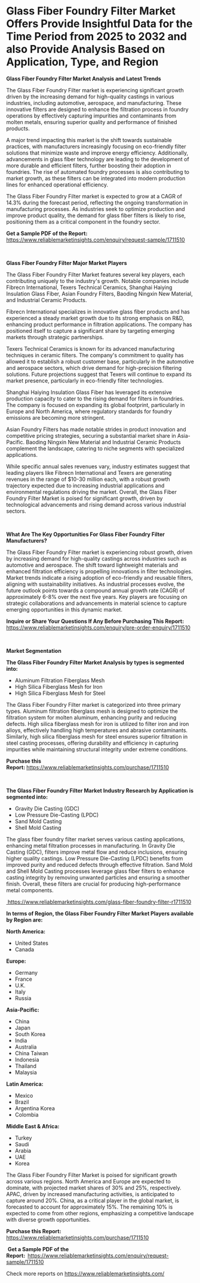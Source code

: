 <p><h1>Glass Fiber Foundry Filter Market Offers Provide Insightful Data for the Time Period from 2025 to 2032 and also Provide Analysis Based on Application, Type, and Region</h1></p><p><strong>Glass Fiber Foundry Filter Market Analysis and Latest Trends</strong></p>
<p><p>The Glass Fiber Foundry Filter market is experiencing significant growth driven by the increasing demand for high-quality castings in various industries, including automotive, aerospace, and manufacturing. These innovative filters are designed to enhance the filtration process in foundry operations by effectively capturing impurities and contaminants from molten metals, ensuring superior quality and performance of finished products.</p><p>A major trend impacting this market is the shift towards sustainable practices, with manufacturers increasingly focusing on eco-friendly filter solutions that minimize waste and improve energy efficiency. Additionally, advancements in glass fiber technology are leading to the development of more durable and efficient filters, further boosting their adoption in foundries. The rise of automated foundry processes is also contributing to market growth, as these filters can be integrated into modern production lines for enhanced operational efficiency.</p><p>The Glass Fiber Foundry Filter market is expected to grow at a CAGR of 14.3% during the forecast period, reflecting the ongoing transformation in manufacturing processes. As industries seek to optimize production and improve product quality, the demand for glass fiber filters is likely to rise, positioning them as a critical component in the foundry sector.</p></p>
<p><strong>Get a Sample PDF of the Report:&nbsp;</strong> <a href="https://www.reliablemarketinsights.com/enquiry/request-sample/1711510?utm_campaign=3289&utm_medium=2&utm_source=Github&utm_content=ia&utm_term=27032025&utm_id=glass-fiber-foundry-filter">https://www.reliablemarketinsights.com/enquiry/request-sample/1711510</a></p>
<p>&nbsp;</p>
<p><strong>Glass Fiber Foundry Filter Major Market Players</strong></p>
<p><p>The Glass Fiber Foundry Filter Market features several key players, each contributing uniquely to the industry's growth. Notable companies include Fibrecn International, Texers Technical Ceramics, Shanghai Haiying Insulation Glass Fiber, Asian Foundry Filters, Baoding Ningxin New Material, and Industrial Ceramic Products. </p><p>Fibrecn International specializes in innovative glass fiber products and has experienced a steady market growth due to its strong emphasis on R&D, enhancing product performance in filtration applications. The company has positioned itself to capture a significant share by targeting emerging markets through strategic partnerships.</p><p>Texers Technical Ceramics is known for its advanced manufacturing techniques in ceramic filters. The company's commitment to quality has allowed it to establish a robust customer base, particularly in the automotive and aerospace sectors, which drive demand for high-precision filtering solutions. Future projections suggest that Texers will continue to expand its market presence, particularly in eco-friendly filter technologies.</p><p>Shanghai Haiying Insulation Glass Fiber has leveraged its extensive production capacity to cater to the rising demand for filters in foundries. The company is focused on expanding its global footprint, particularly in Europe and North America, where regulatory standards for foundry emissions are becoming more stringent.</p><p>Asian Foundry Filters has made notable strides in product innovation and competitive pricing strategies, securing a substantial market share in Asia-Pacific. Baoding Ningxin New Material and Industrial Ceramic Products complement the landscape, catering to niche segments with specialized applications.</p><p>While specific annual sales revenues vary, industry estimates suggest that leading players like Fibrecn International and Texers are generating revenues in the range of $10-30 million each, with a robust growth trajectory expected due to increasing industrial applications and environmental regulations driving the market. Overall, the Glass Fiber Foundry Filter Market is poised for significant growth, driven by technological advancements and rising demand across various industrial sectors.</p></p>
<p>&nbsp;</p>
<p><strong>What Are The Key Opportunities For Glass Fiber Foundry Filter Manufacturers?</strong></p>
<p><p>The Glass Fiber Foundry Filter market is experiencing robust growth, driven by increasing demand for high-quality castings across industries such as automotive and aerospace. The shift toward lightweight materials and enhanced filtration efficiency is propelling innovations in filter technologies. Market trends indicate a rising adoption of eco-friendly and reusable filters, aligning with sustainability initiatives. As industrial processes evolve, the future outlook points towards a compound annual growth rate (CAGR) of approximately 6-8% over the next five years. Key players are focusing on strategic collaborations and advancements in material science to capture emerging opportunities in this dynamic market.</p></p>
<p><strong>Inquire or Share Your Questions If Any Before Purchasing This Report:</strong> <a href="https://www.reliablemarketinsights.com/enquiry/pre-order-enquiry/1711510?utm_campaign=3289&utm_medium=2&utm_source=Github&utm_content=ia&utm_term=27032025&utm_id=glass-fiber-foundry-filter">https://www.reliablemarketinsights.com/enquiry/pre-order-enquiry/1711510</a></p>
<p>&nbsp;</p>
<p><strong>Market Segmentation</strong></p>
<p><strong>The Glass Fiber Foundry Filter Market Analysis by types is segmented into:</strong></p>
<p><ul><li>Aluminum Filtration Fiberglass Mesh</li><li>High Silica Fiberglass Mesh for Iron</li><li>High Silica Fiberglass Mesh for Steel</li></ul></p>
<p><p>The Glass Fiber Foundry Filter market is categorized into three primary types. Aluminum filtration fiberglass mesh is designed to optimize the filtration system for molten aluminum, enhancing purity and reducing defects. High silica fiberglass mesh for iron is utilized to filter iron and iron alloys, effectively handling high temperatures and abrasive contaminants. Similarly, high silica fiberglass mesh for steel ensures superior filtration in steel casting processes, offering durability and efficiency in capturing impurities while maintaining structural integrity under extreme conditions.</p></p>
<p><strong>Purchase this Report:&nbsp;</strong><a href="https://www.reliablemarketinsights.com/purchase/1711510?utm_campaign=3289&utm_medium=2&utm_source=Github&utm_content=ia&utm_term=27032025&utm_id=glass-fiber-foundry-filter">https://www.reliablemarketinsights.com/purchase/1711510</a></p>
<p>&nbsp;</p>
<p><strong>The Glass Fiber Foundry Filter Market Industry Research by Application is segmented into:</strong></p>
<p><ul><li>Gravity Die Casting (GDC)</li><li>Low Pressure Die-Casting (LPDC)</li><li>Sand Mold Casting</li><li>Shell Mold Casting</li></ul></p>
<p><p>The glass fiber foundry filter market serves various casting applications, enhancing metal filtration processes in manufacturing. In Gravity Die Casting (GDC), filters improve metal flow and reduce inclusions, ensuring higher quality castings. Low Pressure Die-Casting (LPDC) benefits from improved purity and reduced defects through effective filtration. Sand Mold and Shell Mold Casting processes leverage glass fiber filters to enhance casting integrity by removing unwanted particles and ensuring a smoother finish. Overall, these filters are crucial for producing high-performance metal components.</p></p>
<p><a href="https://www.reliablemarketinsights.com/glass-fiber-foundry-filter-r1711510?utm_campaign=3289&utm_medium=2&utm_source=Github&utm_content=ia&utm_term=27032025&utm_id=glass-fiber-foundry-filter">&nbsp;https://www.reliablemarketinsights.com/glass-fiber-foundry-filter-r1711510</a></p>
<p><strong>In terms of Region, the Glass Fiber Foundry Filter Market Players available by Region are:</strong></p>
<p>
    <p> <strong> North America: </strong>
        <ul>
            <li>United States</li>
            <li>Canada</li>
        </ul>
        </p> 
    <p> <strong> Europe: </strong>
        <ul>
            <li>Germany</li>
            <li>France</li>
            <li>U.K.</li>
            <li>Italy</li>
            <li>Russia</li>
        </ul>
        </p> 
    <p> <strong> Asia-Pacific: </strong>
        <ul>
            <li>China</li>
            <li>Japan</li>
            <li>South Korea</li>
            <li>India</li>
            <li>Australia</li>
            <li>China Taiwan</li>
            <li>Indonesia</li>
            <li>Thailand</li>
            <li>Malaysia</li>
        </ul>
        </p> 
    <p> <strong> Latin America: </strong>
        <ul>
            <li>Mexico</li>
            <li>Brazil</li>
            <li>Argentina Korea</li>
            <li>Colombia</li>
        </ul>
        </p> 
    <p> <strong> Middle East & Africa: </strong>
        <ul>
            <li>Turkey</li>
            <li>Saudi</li>
            <li>Arabia</li>
            <li>UAE</li>
            <li>Korea</li>
        </ul>
    </p>
    </p>
<p><p>The Glass Fiber Foundry Filter Market is poised for significant growth across various regions. North America and Europe are expected to dominate, with projected market shares of 30% and 25%, respectively. APAC, driven by increased manufacturing activities, is anticipated to capture around 20%. China, as a critical player in the global market, is forecasted to account for approximately 15%. The remaining 10% is expected to come from other regions, emphasizing a competitive landscape with diverse growth opportunities.</p></p>
<p><strong>Purchase this Report: </strong><a href="https://www.reliablemarketinsights.com/purchase/1711510?utm_campaign=3289&utm_medium=2&utm_source=Github&utm_content=ia&utm_term=27032025&utm_id=glass-fiber-foundry-filter">https://www.reliablemarketinsights.com/purchase/1711510</a></p>
<p>&nbsp;<strong>Get a Sample PDF of the Report:&nbsp;&nbsp;</strong><a href="https://www.reliablemarketinsights.com/enquiry/request-sample/1711510?utm_campaign=3289&utm_medium=2&utm_source=Github&utm_content=ia&utm_term=27032025&utm_id=glass-fiber-foundry-filter">https://www.reliablemarketinsights.com/enquiry/request-sample/1711510</a></p>
<p><strong></strong></p>
<p>Check more reports on <a href="https://www.reliablemarketinsights.com/?utm_campaign=3289&utm_medium=2&utm_source=Github&utm_content=ia&utm_term=27032025&utm_id=glass-fiber-foundry-filter">https://www.reliablemarketinsights.com/</a></p>